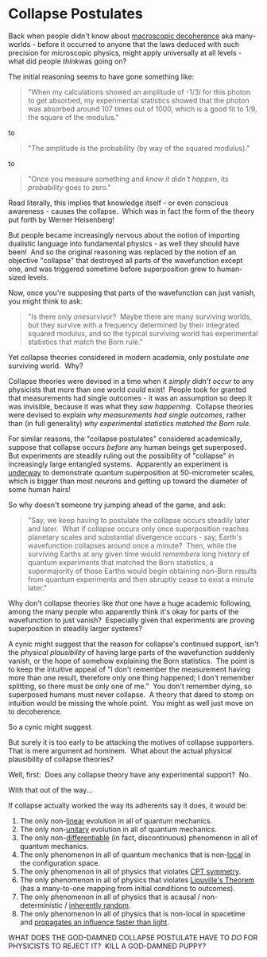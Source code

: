 
# Collapse Postulates 

Back when people didn't know about
[macroscopic decoherence](/lw/pu/on_being_decoherent/) aka
many-worlds - before it occurred to anyone that the laws deduced
with such precision for microscopic physics, might apply
universally at all levels - what did people *think*was going on?

The initial reasoning seems to have gone something like:

> "When my calculations showed an amplitude of -1/3*i* for this
> photon to get absorbed, my experimental statistics showed that the
> photon was absorbed around 107 times out of 1000, which is a good
> fit to 1/9, the square of the modulus."

to

> "The amplitude *is* the probability (by way of the squared
> modulus)."

to

> "Once you measure something and *know it didn't happen*, its
> *probability* goes to zero."

Read literally, this implies that knowledge itself - or even
conscious awareness - causes the collapse.  Which was in fact the
form of the theory put forth by Werner Heisenberg!

But people became increasingly nervous about the notion of
importing dualistic language into fundamental physics - as well
they should have been!  And so the original reasoning was replaced
by the notion of an objective "collapse" that destroyed all parts
of the wavefunction except one, and was triggered sometime before
superposition grew to human-sized levels.

Now, once you're supposing that parts of the wavefunction can just
vanish, you might think to ask:

> "Is there only *one*survivor?  Maybe there are many surviving
> worlds, but they survive with a frequency determined by their
> integrated squared modulus, and so the typical surviving world has
> experimental statistics that match the Born rule."

Yet collapse theories considered in modern academia, only postulate
*one* surviving world.  Why?

Collapse theories were devised in a time when it
*simply didn't occur* to any physicists that more than one world
*could* exist!  People took for granted that measurements had
single outcomes - it was an assumption so deep it was invisible,
because it was what they *saw happening.*  Collapse theories were
devised to explain *why measurements had single outcomes*, rather
than (in full generality)
*why experimental statistics matched the Born rule.*

For similar reasons, the "collapse postulates" considered
academically, suppose that collapse occurs *before* any human
beings get superposed.  But experiments are steadily ruling out the
possibility of "collapse" in increasingly large entangled systems. 
Apparently an experiment is
[underway](http://www.overcomingbias.com/2008/05/mwi-is-falsifia.html#comment-113632200)
to demonstrate quantum superposition at 50-micrometer scales, which
is bigger than most neurons and getting up toward the diameter of
some human hairs!

So why doesn't someone try jumping ahead of the game, and ask:

> "Say, we keep having to postulate the collapse occurs steadily
> later and later.  What if collapse occurs only once superposition
> reaches planetary scales and substantial divergence occurs - say,
> Earth's wavefunction collapses around once a minute?  Then, while
> the surviving Earths at any given time would *remember*a long
> history of quantum experiments that matched the Born statistics, a
> supermajority of those Earths would begin obtaining non-Born
> results from quantum experiments and then abruptly cease to exist a
> minute later."

Why don't collapse theories like *that* one have a huge academic
following, among the many people who apparently think it's okay for
parts of the wavefunction to just vanish?  Especially given that
experiments are proving superposition in steadily larger systems?

A cynic might suggest that the reason for collapse's continued
support, isn't the *physical plausibility* of having large parts of
the wavefunction suddenly vanish, or the hope of somehow explaining
the Born statistics.  The point is to keep the intuitive appeal of
"I don't remember the measurement having more than one result,
therefore only one thing happened; I don't remember splitting, so
there must be only one of me."  You don't remember dying, so
superposed humans must never collapse.  A theory that dared to
stomp on intuition would be missing the whole point.  You might as
well just move on to decoherence.

So a cynic might suggest.

But surely it is too early to be attacking the motives of collapse
supporters.  That is mere argument ad hominem.  What about the
actual physical plausibility of collapse theories?

Well, first:  Does any collapse theory have any experimental
support?  No.

With that out of the way...

If collapse actually worked the way its adherents say it does, it
would be:

1.  The only
    non-[linear](/lw/pq/the_socalled_heisenberg_uncertainty_principle/)
    evolution in all of quantum mechanics.
2.  The only non-[unitary](/lw/py/the_born_probabilities/)
    evolution in all of quantum mechanics.
3.  The only non-[differentiable](/lw/pw/decoherence_is_pointless/)
    (in fact, discontinuous) phenomenon in all of quantum mechanics.
4.  The only phenomenon in all of quantum mechanics that is
    non-[local](/lw/pr/which_basis_is_more_fundamental/) in the
    configuration space.
5.  The only phenomenon in all of physics that violates
    [CPT symmetry](/lw/pp/decoherence/).
6.  The only phenomenon in all of physics that violates
    [Liouville's Theorem](/lw/o5/the_second_law_of_thermodynamics_and_engines_of/)
    (has a many-to-one mapping from initial conditions to outcomes).
7.  The only phenomenon in all of physics that is acausal /
    non-deterministic /
    [inherently random](/lw/oj/probability_is_in_the_mind/).
8.  The only phenomenon in all of physics that is non-local in
    spacetime and
    [propagates an influence faster than light](/lw/q2/spooky_action_at_a_distance_the_nocommunication/).

WHAT DOES THE GOD-DAMNED COLLAPSE POSTULATE HAVE TO *DO* FOR
PHYSICISTS TO REJECT IT?  KILL A GOD-DAMNED PUPPY?
